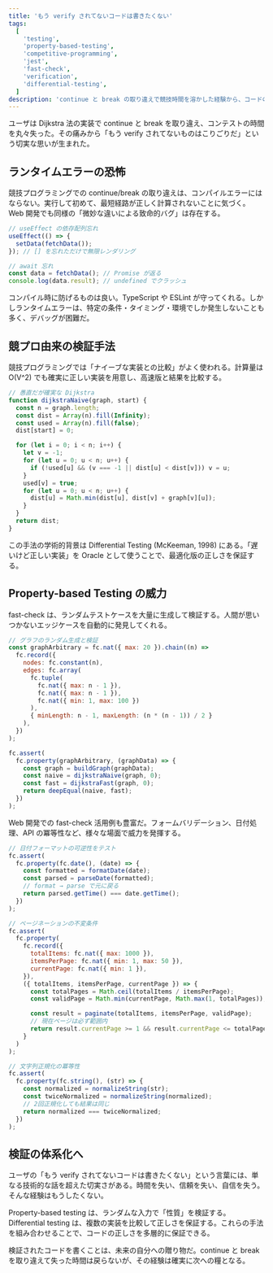```yaml
---
title: 'もう verify されてないコードは書きたくない'
tags:
  [
    'testing',
    'property-based-testing',
    'competitive-programming',
    'jest',
    'fast-check',
    'verification',
    'differential-testing',
  ]
description: 'continue と break の取り違えで競技時間を溶かした経験から、コードの検証手法を体系的に探求する'
---
```


ユーザは Dijkstra 法の実装で continue と break を取り違え、コンテストの時間を丸々失った。その痛みから「もう verify されてないものはこりごりだ」という切実な思いが生まれた。

## ランタイムエラーの恐怖

競技プログラミングでの continue/break の取り違えは、コンパイルエラーにはならない。実行して初めて、最短経路が正しく計算されないことに気づく。Web 開発でも同様の「微妙な違いによる致命的バグ」は存在する。

```javascript
// useEffect の依存配列忘れ
useEffect(() => {
  setData(fetchData());
}); // [] を忘れただけで無限レンダリング

// await 忘れ
const data = fetchData(); // Promise が返る
console.log(data.result); // undefined でクラッシュ
```

コンパイル時に防げるものは良い。TypeScript や ESLint が守ってくれる。しかしランタイムエラーは、特定の条件・タイミング・環境でしか発生しないことも多く、デバッグが困難だ。

## 競プロ由来の検証手法

競技プログラミングでは「ナイーブな実装との比較」がよく使われる。計算量は O(V^2) でも確実に正しい実装を用意し、高速版と結果を比較する。

```javascript
// 愚直だが確実な Dijkstra
function dijkstraNaive(graph, start) {
  const n = graph.length;
  const dist = Array(n).fill(Infinity);
  const used = Array(n).fill(false);
  dist[start] = 0;

  for (let i = 0; i < n; i++) {
    let v = -1;
    for (let u = 0; u < n; u++) {
      if (!used[u] && (v === -1 || dist[u] < dist[v])) v = u;
    }
    used[v] = true;
    for (let u = 0; u < n; u++) {
      dist[u] = Math.min(dist[u], dist[v] + graph[v][u]);
    }
  }
  return dist;
}
```

この手法の学術的背景は Differential Testing (McKeeman, 1998) にある。「遅いけど正しい実装」を Oracle として使うことで、最適化版の正しさを保証する。

## Property-based Testing の威力

fast-check は、ランダムテストケースを大量に生成して検証する。人間が思いつかないエッジケースを自動的に発見してくれる。

```javascript
// グラフのランダム生成と検証
const graphArbitrary = fc.nat({ max: 20 }).chain((n) =>
  fc.record({
    nodes: fc.constant(n),
    edges: fc.array(
      fc.tuple(
        fc.nat({ max: n - 1 }),
        fc.nat({ max: n - 1 }),
        fc.nat({ min: 1, max: 100 })
      ),
      { minLength: n - 1, maxLength: (n * (n - 1)) / 2 }
    ),
  })
);

fc.assert(
  fc.property(graphArbitrary, (graphData) => {
    const graph = buildGraph(graphData);
    const naive = dijkstraNaive(graph, 0);
    const fast = dijkstraFast(graph, 0);
    return deepEqual(naive, fast);
  })
);
```

Web 開発での fast-check 活用例も豊富だ。フォームバリデーション、日付処理、API の冪等性など、様々な場面で威力を発揮する。

```javascript
// 日付フォーマットの可逆性をテスト
fc.assert(
  fc.property(fc.date(), (date) => {
    const formatted = formatDate(date);
    const parsed = parseDate(formatted);
    // format → parse で元に戻る
    return parsed.getTime() === date.getTime();
  })
);

// ページネーションの不変条件
fc.assert(
  fc.property(
    fc.record({
      totalItems: fc.nat({ max: 1000 }),
      itemsPerPage: fc.nat({ min: 1, max: 50 }),
      currentPage: fc.nat({ min: 1 }),
    }),
    ({ totalItems, itemsPerPage, currentPage }) => {
      const totalPages = Math.ceil(totalItems / itemsPerPage);
      const validPage = Math.min(currentPage, Math.max(1, totalPages));

      const result = paginate(totalItems, itemsPerPage, validPage);
      // 現在ページは必ず範囲内
      return result.currentPage >= 1 && result.currentPage <= totalPages;
    }
  )
);

// 文字列正規化の冪等性
fc.assert(
  fc.property(fc.string(), (str) => {
    const normalized = normalizeString(str);
    const twiceNormalized = normalizeString(normalized);
    // 2回正規化しても結果は同じ
    return normalized === twiceNormalized;
  })
);
```

## 検証の体系化へ

ユーザの「もう verify されてないコードは書きたくない」という言葉には、単なる技術的な話を超えた切実さがある。時間を失い、信頼を失い、自信を失う。そんな経験はもうしたくない。

Property-based testing は、ランダムな入力で「性質」を検証する。Differential testing は、複数の実装を比較して正しさを保証する。これらの手法を組み合わせることで、コードの正しさを多層的に保証できる。

検証されたコードを書くことは、未来の自分への贈り物だ。continue と break を取り違えて失った時間は戻らないが、その経験は確実に次への糧となる。
